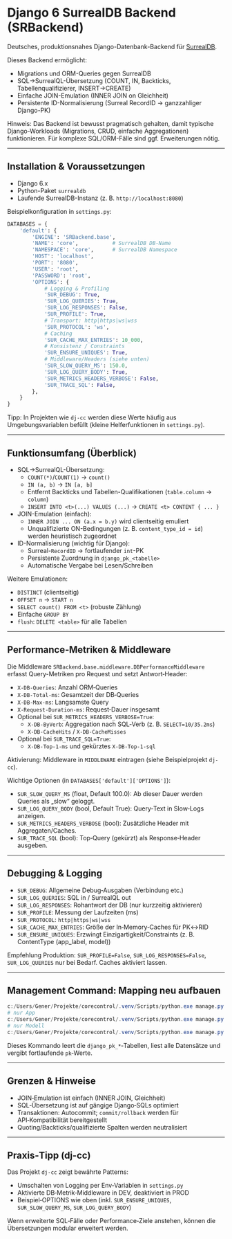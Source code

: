 # Django 6 SurrealDB Backend (SRBackend)

Deutsches, produktionsnahes Django-Datenbank-Backend für [SurrealDB](https://surrealdb.com/).

Dieses Backend ermöglicht:
- Migrations und ORM-Queries gegen SurrealDB
- SQL→SurrealQL-Übersetzung (COUNT, IN, Backticks, Tabellenqualifizierer, INSERT→CREATE)
- Einfache JOIN-Emulation (INNER JOIN on Gleichheit)
- Persistente ID-Normalisierung (Surreal RecordID → ganzzahliger Django-PK)

Hinweis: Das Backend ist bewusst pragmatisch gehalten, damit typische Django-Workloads (Migrations, CRUD, einfache Aggregationen) funktionieren. Für komplexe SQL/ORM-Fälle sind ggf. Erweiterungen nötig.

---

## Installation & Voraussetzungen

- Django 6.x
- Python-Paket `surrealdb`
- Laufende SurrealDB-Instanz (z. B. `http://localhost:8080`)

Beispielkonfiguration in `settings.py`:

```python
DATABASES = {
    'default': {
        'ENGINE': 'SRBackend.base',
        'NAME': 'core',           # SurrealDB DB-Name
        'NAMESPACE': 'core',      # SurrealDB Namespace
        'HOST': 'localhost',
        'PORT': '8080',
        'USER': 'root',
        'PASSWORD': 'root',
        'OPTIONS': {
            # Logging & Profiling
            'SUR_DEBUG': True,
            'SUR_LOG_QUERIES': True,
            'SUR_LOG_RESPONSES': False,
            'SUR_PROFILE': True,
            # Transport: http|https|ws|wss
            'SUR_PROTOCOL': 'ws',
            # Caching
            'SUR_CACHE_MAX_ENTRIES': 10_000,
            # Konsistenz / Constraints
            'SUR_ENSURE_UNIQUES': True,
            # Middleware/Headers (siehe unten)
            'SUR_SLOW_QUERY_MS': 150.0,
            'SUR_LOG_QUERY_BODY': True,
            'SUR_METRICS_HEADERS_VERBOSE': False,
            'SUR_TRACE_SQL': False,
        },
    }
}
```

Tipp: In Projekten wie `dj-cc` werden diese Werte häufig aus Umgebungsvariablen befüllt (kleine Helferfunktionen in `settings.py`).

---

## Funktionsumfang (Überblick)

- SQL→SurrealQL-Übersetzung:
  - `COUNT(*)`/`COUNT(1)` → `count()`
  - `IN (a, b)` → `IN [a, b]`
  - Entfernt Backticks und Tabellen-Qualifikationen (`table.column` → `column`)
  - `INSERT INTO <t>(...) VALUES (...)` → `CREATE <t> CONTENT { ... }`
- JOIN-Emulation (einfach):
  - `INNER JOIN ... ON (a.x = b.y)` wird clientseitig emuliert
  - Unqualifizierte ON-Bedingungen (z. B. `content_type_id = id`) werden heuristisch zugeordnet
- ID-Normalisierung (wichtig für Django):
  - Surreal-`RecordID` → fortlaufender `int`-PK
  - Persistente Zuordnung in `django_pk_<tabelle>`
  - Automatische Vergabe bei Lesen/Schreiben

Weitere Emulationen:
- `DISTINCT` (clientseitig)
- `OFFSET n` → `START n`
- `SELECT count() FROM <t>` (robuste Zählung)
- Einfache `GROUP BY`
- `flush`: `DELETE <table>` für alle Tabellen

---

## Performance‑Metriken & Middleware

Die Middleware `SRBackend.base.middleware.DBPerformanceMiddleware` erfasst Query-Metriken pro Request und setzt Antwort‑Header:

- `X-DB-Queries`: Anzahl ORM‑Queries
- `X-DB-Total-ms`: Gesamtzeit der DB‑Queries
- `X-DB-Max-ms`: Langsamste Query
- `X-Request-Duration-ms`: Request‑Dauer insgesamt
- Optional bei `SUR_METRICS_HEADERS_VERBOSE=True`:
  - `X-DB-ByVerb`: Aggregation nach SQL‑Verb (z. B. `SELECT=10/35.2ms`)
  - `X-DB-CacheHits` / `X-DB-CacheMisses`
- Optional bei `SUR_TRACE_SQL=True`:
  - `X-DB-Top-1-ms` und gekürztes `X-DB-Top-1-sql`

Aktivierung: Middleware in `MIDDLEWARE` eintragen (siehe Beispielprojekt `dj-cc`).

Wichtige Optionen (in `DATABASES['default']['OPTIONS']`):
- `SUR_SLOW_QUERY_MS` (float, Default 100.0): Ab dieser Dauer werden Queries als „slow“ geloggt.
- `SUR_LOG_QUERY_BODY` (bool, Default True): Query‑Text in Slow‑Logs anzeigen.
- `SUR_METRICS_HEADERS_VERBOSE` (bool): Zusätzliche Header mit Aggregaten/Caches.
- `SUR_TRACE_SQL` (bool): Top‑Query (gekürzt) als Response‑Header ausgeben.

---

## Debugging & Logging

- `SUR_DEBUG`: Allgemeine Debug‑Ausgaben (Verbindung etc.)
- `SUR_LOG_QUERIES`: SQL in / SurrealQL out
- `SUR_LOG_RESPONSES`: Rohantwort der DB (nur kurzzeitig aktivieren)
- `SUR_PROFILE`: Messung der Laufzeiten (ms)
- `SUR_PROTOCOL`: `http|https|ws|wss`
- `SUR_CACHE_MAX_ENTRIES`: Größe der In‑Memory‑Caches für PK↔RID
- `SUR_ENSURE_UNIQUES`: Erzwingt Einzigartigkeit/Constraints (z. B. ContentType (app_label, model))

Empfehlung Produktion: `SUR_PROFILE=False`, `SUR_LOG_RESPONSES=False`, `SUR_LOG_QUERIES` nur bei Bedarf. Caches aktiviert lassen.

---

## Management Command: Mapping neu aufbauen

```powershell
c:/Users/Gener/Projekte/corecontrol/.venv/Scripts/python.exe manage.py rebuild_surreal_pk_map
# nur App
c:/Users/Gener/Projekte/corecontrol/.venv/Scripts/python.exe manage.py rebuild_surreal_pk_map --app auth
# nur Modell
c:/Users/Gener/Projekte/corecontrol/.venv/Scripts/python.exe manage.py rebuild_surreal_pk_map --app auth --model Group
```

Dieses Kommando leert die `django_pk_*`‑Tabellen, liest alle Datensätze und vergibt fortlaufende `pk`‑Werte.

---

## Grenzen & Hinweise

- JOIN‑Emulation ist einfach (INNER JOIN, Gleichheit)
- SQL‑Übersetzung ist auf gängige Django‑SQLs optimiert
- Transaktionen: Autocommit; `commit/rollback` werden für API‑Kompatibilität bereitgestellt
- Quoting/Backticks/qualifizierte Spalten werden neutralisiert

---

## Praxis‑Tipp (dj-cc)

Das Projekt `dj-cc` zeigt bewährte Patterns:
- Umschalten von Logging per Env‑Variablen in `settings.py`
- Aktivierte DB‑Metrik‑Middleware in DEV, deaktiviert in PROD
- Beispiel‑OPTIONS wie oben (inkl. `SUR_ENSURE_UNIQUES`, `SUR_SLOW_QUERY_MS`, `SUR_LOG_QUERY_BODY`)

Wenn erweiterte SQL‑Fälle oder Performance‑Ziele anstehen, können die Übersetzungen modular erweitert werden.

